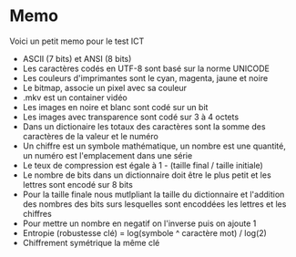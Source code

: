 # Memo

Voici un petit memo pour le test ICT

- ASCII (7 bits) et ANSI (8 bits)
- Les caractères codés en UTF-8 sont basé sur la norme UNICODE
- Les couleurs d'imprimantes sont le cyan, magenta, jaune et noire
- Le bitmap, associe un pixel avec sa couleur
- .mkv est un container vidéo
- Les images en noire et blanc sont codé sur un bit
- Les images avec transparence sont codé sur 3 à 4 octets
- Dans un dictionaire les totaux des caractères sont la somme des caractères de la valeur et le numéro
- Un chiffre est un symbole mathématique, un nombre est une quantité, un numéro est l'emplacement dans une série
- Le teux de compression est égale à 1 - (taille final / taille initiale)
- Le nombre de bits dans un dictionnaire doit être le plus petit et les lettres sont encodé sur 8 bits
- Pour la taille finale nous mutlpliant la taille du dictionnaire et l'addition des nombres des bits surs lesquelles sont encoddées les lettres et les chiffres
- Pour mettre un nombre en negatif on l'inverse puis on ajoute 1
- Entropie (robustesse clé) = log(symbole ^ caractère mot) / log(2)
- Chiffrement symétrique la même clé
